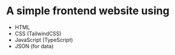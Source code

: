 # A simple frontend website using
- HTML
- CSS (TailwindCSS)
- JavaScript (TypeScript)
- JSON (for data)
